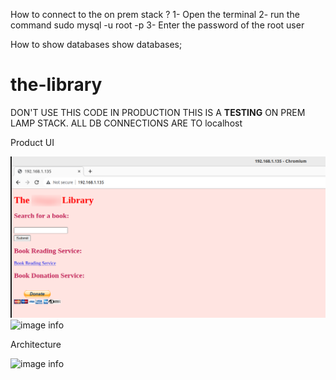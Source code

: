 How to connect to the on prem stack ?
1- Open the terminal
2- run the command sudo mysql -u root -p
3- Enter the password of the root user

How to show databases
show databases;

# the-library
DON'T USE THIS CODE IN PRODUCTION
THIS IS A **TESTING** ON PREM LAMP STACK.
ALL DB CONNECTIONS ARE TO localhost

Product UI

![image info](./product-image-1-2.png)
![image info](./product-image-2.png)


Architecture

![image info](./Architecture/aleppo-library-architecture.jpg)
